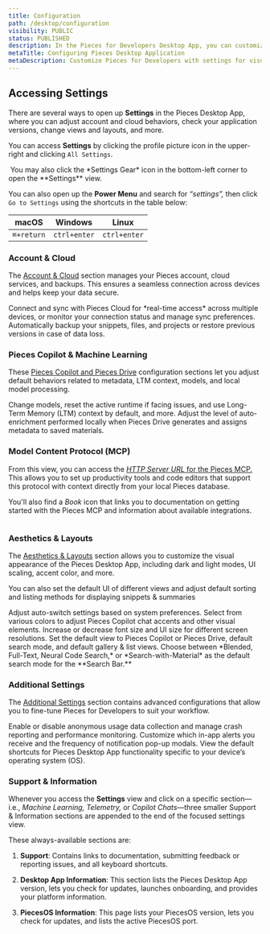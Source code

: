 ```yaml
---
title: Configuration
path: /desktop/configuration
visibility: PUBLIC
status: PUBLISHED
description: In the Pieces for Developers Desktop App, you can customize everything from visuals and aesthetics to Pieces Drive enrichment and Pieces Copilot models to fit your preferences and workflow.
metaTitle: Configuring Pieces Desktop Application
metaDescription: Customize Pieces for Developers with settings for visuals, Pieces Drive enrichment, and Copilot models to optimize your workflow.
---
```


## Accessing Settings

There are several ways to open up **Settings** in the Pieces Desktop App, where you can adjust account and cloud behaviors, check your application versions, change views and layouts, and more.

You can access **Settings** by clicking the profile picture icon in the upper-right and clicking `All Settings`.

<Image src="https://storage.googleapis.com/hashnode_product_documentation_assets/desktop_app_assets/desktop_app_MAIN/new_media/Settings/Additional%20Settings/accessing_settings.gif" alt="" align="center" fullwidth="true" />

<Callout type="tip">
  You may also click the *Settings Gear* icon in the bottom-left corner to open the **Settings** view.
</Callout>

You can also open up the **Power Menu** and search for *“settings”,* then click `Go to Settings` using the shortcuts in the table below:

| **macOS**  | **Windows**  | **Linux**    |
| ---------- | ------------ | ------------ |
| `⌘+return` | `ctrl+enter` | `ctrl+enter` |

### Account & Cloud

The [Account & Cloud](/products/desktop/configuration/account-and-cloud) section manages your Pieces account, cloud services, and backups. This ensures a seamless connection across devices and helps keep your data secure.

<Steps>
  <Step title="Cloud Management">
    Connect and sync with Pieces Cloud for *real-time access* across multiple devices, or monitor your connection status and manage sync preferences.
  </Step>

  <Step title="Database Backups">
    Automatically backup your snippets, files, and projects or restore previous versions in case of data loss.
  </Step>
</Steps>

<Image src="https://storage.googleapis.com/hashnode_product_documentation_assets/desktop_app_assets/desktop_app_MAIN/new_media/Settings/Account%20%26%20Cloud/account_integrations.png" alt="" align="center" fullwidth="true" />

### Pieces Copilot & Machine Learning

These [Pieces Copilot and Pieces Drive](/products/desktop/configuration/copilot-and-machine-learning) configuration sections let you adjust default behaviors related to metadata, LTM context, models, and local model processing.

<Steps>
  <Step title="Runtime">
    Change models, reset the active runtime if facing issues, and use Long-Term Memory (LTM) context by default, and more.
  </Step>

  <Step title="Enrichment">
    Adjust the level of auto-enrichment performed locally when Pieces Drive generates and assigns metadata to saved materials.
  </Step>
</Steps>

<Image src="https://storage.googleapis.com/hashnode_product_documentation_assets/desktop_app_assets/desktop_app_MAIN/new_media/Settings/Pieces%20Copilot/switch_llm_settings.png" alt="" align="center" fullwidth="true" />

### Model Content Protocol (MCP)

From this view, you can access the [*HTTP Server URL* for the Pieces MCP.](/products/desktop/configuration/mcp) This allows you to set up productivity tools and code editors that support this protocol with context directly from your local Pieces database.

You'll also find a *Book* icon that links you to documentation on getting started with the Pieces MCP and information about available integrations.

<Image src="https://storage.googleapis.com/hashnode_product_documentation_assets/desktop_app_assets/desktop_app_MAIN/new_media/Settings/Model%20Context%20Protocol%20(MCP)%20Servers/mcp_settings.png" alt="" align="center" fullwidth="true" />

### Aesthetics & Layouts

The [Aesthetics & Layouts](/products/desktop/configuration/aesthetics-layout) section allows you to customize the visual appearance of the Pieces Desktop App, including dark and light modes, UI scaling, accent color, and more.

You can also set the default UI of different views and adjust default sorting and listing methods for displaying snippets & summaries

<Steps>
  <Step title="Dark & Light Mode">
    Adjust auto-switch settings based on system preferences.
  </Step>

  <Step title="Accent Colors">
    Select from various colors to adjust Pieces Copilot chat accents and other visual elements.
  </Step>

  <Step title="Font & UI Scaling">
    Increase or decrease font size and UI size for different screen resolutions.
  </Step>

  <Step title="Layout Settings">
    Set the default view to Pieces Copilot or Pieces Drive, default search mode, and default gallery & list views.
  </Step>

  <Step title="Default Search Mode">
    Choose between *Blended, Full-Text, Neural Code Search,* or *Search-with-Material* as the default search mode for the **Search Bar.**
  </Step>
</Steps>

<Image src="https://storage.googleapis.com/hashnode_product_documentation_assets/desktop_app_assets/desktop_app_MAIN/new_media/Settings/Aesthetics/changing_colors.png" alt="" align="center" fullwidth="true" />

### Additional Settings

The [Additional Settings](/products/desktop/configuration/additional-settings) section contains advanced configurations that allow you to fine-tune Pieces for Developers to suit your workflow.

<Steps>
  <Step title="Telemetry & Diagnostics">
    Enable or disable anonymous usage data collection and manage crash reporting and performance monitoring.
  </Step>

  <Step title="Notifications">
    Customize which in-app alerts you receive and the frequency of notification pop-up modals.
  </Step>

  <Step title="Shortcuts">
    View the default shortcuts for Pieces Desktop App functionality specific to your device’s operating system (OS).
  </Step>
</Steps>

<Image src="https://storage.googleapis.com/hashnode_product_documentation_assets/desktop_app_assets/desktop_app_MAIN/new_media/Settings/Additional%20Settings/telemetry.png" alt="" align="center" fullwidth="true" />

### Support & Information

Whenever you access the **Settings** view and click on a specific section—i.e., *Machine Learning, Telemetry,* or *Copilot Chats*—three smaller Support & Information sections are appended to the end of the focused settings view.

These always-available sections are:

1. **Support**: Contains links to documentation, submitting feedback or reporting issues, and all keyboard shortcuts.

2. **Desktop App Information**: This section lists the Pieces Desktop App version, lets you check for updates, launches onboarding, and provides your platform information.

3. **PiecesOS Information**: This page lists your PiecesOS version, lets you check for updates, and lists the active PiecesOS port.

<Image src="https://storage.googleapis.com/hashnode_product_documentation_assets/desktop_app_assets/desktop_app_MAIN/new_media/Settings/settings.png" alt="" align="center" fullwidth="true" />